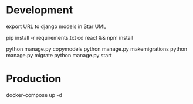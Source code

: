 # Development

export URL to django models in Star UML

pip install -r requirements.txt
cd react && npm install

python manage.py copymodels
python manage.py makemigrations
python manage.py migrate
python manage.py start

# Production

docker-compose up -d